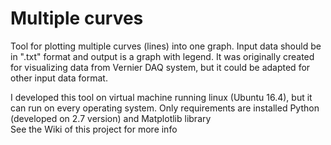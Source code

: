 <h1>Multiple curves</h1>
<p>
Tool for plotting multiple curves (lines) into one graph. Input data should be in ".txt" format and output is a graph with legend.
It was originally created for visualizing data from Vernier DAQ system, but it could be adapted for other input data format.
</p>
<p>
I developed this tool on virtual machine running linux (Ubuntu 16.4), but it can run on every operating system. Only requirements are installed Python (developed on 2.7 version) and Matplotlib library
<br>
See the Wiki of this project for more info
</p>

